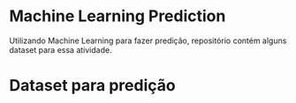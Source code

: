 # Machine Learning Prediction
Utilizando Machine Learning para fazer predição, repositório contém alguns dataset para essa atividade.


# Dataset para predição

## 
